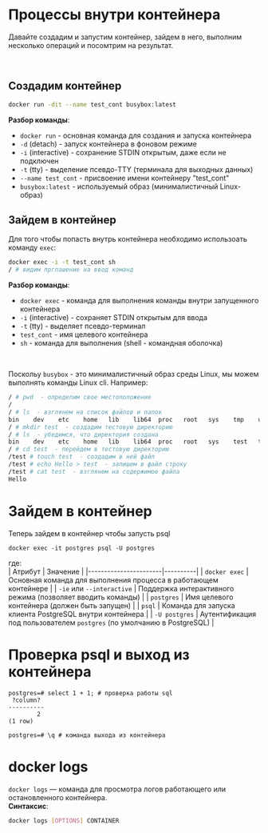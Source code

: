 # Процессы внутри контейнера

Давайте создадим и запустим контейнер, зайдем в него, выполним несколько операций и посомтрим на результат.  

<br>

## Создадим контейнер
```bash
docker run -dit --name test_cont busybox:latest
```  
**Разбор команды**:  
- `docker run` - основная команда для создания и запуска контейнера  
- `-d` (detach) - запуск контейнера в фоновом режиме  
- `-i` (interactive) - сохранение STDIN открытым, даже если не подключен  
- `-t` (tty) - выделение псевдо-TTY (терминала для выходных данных)  
- `--name test_cont` - присвоение имени контейнеру "test_cont"  
- `busybox:latest` - используемый образ (минималистичный Linux-образ)    

## Зайдем в контейнер
Для того чтобы попасть внутрь контейнера необходимо использоать команду `exec`:  
```bash
docker exec -i -t test_cont sh
/ # видим прглашение на ввод команд
```
**Разбор команды**:  
- `docker exec` - команда для выполнения команды внутри запущенного контейнера  
- `-i` (interactive) - сохраняет STDIN открытым для ввода  
- `-t` (tty) - выделяет псевдо-терминал  
- `test_cont` - имя целевого контейнера  
- `sh` - команда для выполнения (shell - командная оболочка)  

<br>

Поскольу `busybox` - это минималистичный образ среды Linux, мы можем выполнять команды Linux cli. Например:

```bash
/ # pwd  - определим свое местоположение
/
/ # ls  - взглянем на список файлов и папок
bin    dev    etc    home   lib    lib64  proc   root   sys    tmp    usr    var
/ # mkdir test  - создадим тестовую директорию
/ # ls  - убедимся, что директория создана
bin    dev    etc    home   lib    lib64  proc   root   sys    test   tmp    usr    var
/ # cd test  - перейдем в тестовую директорию
/test # touch test  - создадим в ней файл
/test # echo Hello > test  - запишем в файл строку
/test # cat test  - взглянем на содержимое файла
Hello
```


# Зайдем в контейнер
Теперь зайдем в контейнер чтобы запусть psql  
```shell
docker exec -it postgres psql -U postgres  
```  
где:  
| Атрибут          | Значение |
|-----------------------|----------|
| `docker exec`         | Основная команда для выполнения процесса в работающем контейнере |
| `-iе` или `--interactive` | Поддержка интерактивного режима (позволяет вводить команды) |
| `postgres`           | Имя целевого контейнера (должен быть запущен) |
| `psql`               | Команда для запуска клиента PostgreSQL внутри контейнера |
| `-U postgres`        | Аутентификация под пользователем `postgres` (по умолчанию в PostgreSQL) |

# Проверка psql и выход из контейнера
```shell
postgres=# select 1 + 1; # проверка работы sql
 ?column?
----------
        2
(1 row)

postgres=# \q # команда выхода из контейнера
```

# docker logs
`docker logs` — команда для просмотра логов работающего или остановленного контейнера.  
**Синтаксис**:  
```bash
docker logs [OPTIONS] CONTAINER
```